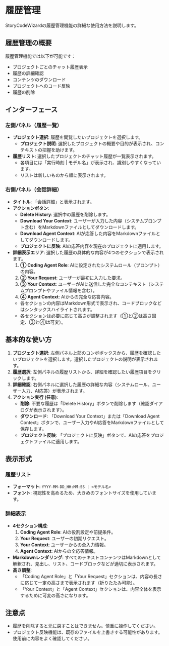 # 履歴管理

StoryCodeWizardの履歴管理機能の詳細な使用方法を説明します。

## 履歴管理の概要

履歴管理機能では以下が可能です：

- プロジェクトごとのチャット履歴表示
- 履歴の詳細確認
- コンテンツのダウンロード
- プロジェクトへのコード反映
- 履歴の削除

## インターフェース

### 左側パネル（履歴一覧）
- **プロジェクト選択**: 履歴を閲覧したいプロジェクトを選択します。
  - **プロジェクト説明**: 選択したプロジェクトの概要や目的が表示され、コンテキストの把握を助けます。
- **履歴リスト**: 選択したプロジェクトのチャット履歴が一覧表示されます。
  - 各項目には「実行時刻 | モデル名」が表示され、識別しやすくなっています。
  - リストは新しいものから順に表示されます。

### 右側パネル（会話詳細）
- **タイトル**: 「会話詳細」と表示されます。
- **アクションボタン**:
  - **Delete History**: 選択中の履歴を削除します。
  - **Download Your Context**: ユーザーが入力した内容（システムプロンプト含む）をMarkdownファイルとしてダウンロードします。
  - **Download Agent Context**: AIが応答した内容をMarkdownファイルとしてダウンロードします。
  - **プロジェクトに反映**: AIの応答内容を現在のプロジェクトに適用します。
- **詳細表示エリア**: 選択した履歴の具体的な内容が4つのセクションで表示されます。
  1.  **① Coding Agent Role**: AIに設定されたシステムロール（プロンプト）の内容。
  2.  **② Your Request**: ユーザーが最初に入力した要求。
  3.  **③ Your Context**: ユーザーがAIに送信した完全なコンテキスト（システムプロンプトやファイル情報を含む）。
  4.  **④ Agent Context**: AIからの完全な応答内容。
  - 各セクションの内容はMarkdown形式で表示され、コードブロックなどはシンタックスハイライトされます。
  - 各セクションは必要に応じて高さが調整されます（①と②は高さ固定、③と④は可変）。

## 基本的な使い方

1. **プロジェクト選択**: 左側パネル上部のコンボボックスから、履歴を確認したいプロジェクトを選択します。選択したプロジェクトの説明が表示されます。
2. **履歴選択**: 左側パネルの履歴リストから、詳細を確認したい履歴項目をクリックします。
3. **詳細確認**: 右側パネルに選択した履歴の詳細な内容（システムロール、ユーザー入力、AI応答）が表示されます。
4. **アクション実行 (任意)**:
   - **削除**: 不要な履歴は「Delete History」ボタンで削除します（確認ダイアログが表示されます）。
   - **ダウンロード**: 「Download Your Context」または「Download Agent Context」ボタンで、ユーザー入力やAI応答をMarkdownファイルとして保存します。
   - **プロジェクト反映**: 「プロジェクトに反映」ボタンで、AIの応答をプロジェクトファイルに適用します。

## 表示形式

### 履歴リスト
- **フォーマット**: `YYYY-MM-DD_HH:MM:SS | <モデル名>`
- **フォント**: 視認性を高めるため、大きめのフォントサイズを使用しています。

### 詳細表示
- **4セクション構成**:
  1. **Coding Agent Role**: AIの役割設定や前提条件。
  2. **Your Request**: ユーザーの初期リクエスト。
  3. **Your Context**: ユーザーからの全入力情報。
  4. **Agent Context**: AIからの全応答情報。
- **Markdownレンダリング**: すべてのテキストコンテンツはMarkdownとして解釈され、見出し、リスト、コードブロックなどが適切に表示されます。
- **高さ調整**:
  - 「Coding Agent Role」と「Your Request」セクションは、内容の長さに応じて一定の高さまで表示されます（折りたたみ可能）。
  - 「Your Context」と「Agent Context」セクションは、内容全体を表示するために可変の高さになります。

## 注意点
- 履歴を削除すると元に戻すことはできません。慎重に操作してください。
- プロジェクト反映機能は、既存のファイルを上書きする可能性があります。使用前に内容をよく確認してください。
